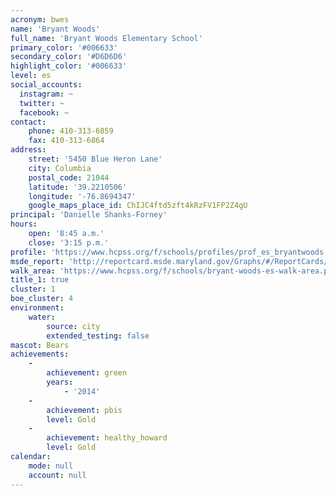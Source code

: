 ```yaml
---
acronym: bwes
name: 'Bryant Woods'
full_name: 'Bryant Woods Elementary School'
primary_color: '#006633'
secondary_color: '#D6D6D6'
highlight_color: '#006633'
level: es
social_accounts:
  instagram: ~
  twitter: ~
  facebook: ~
contact:
    phone: 410-313-6859
    fax: 410-313-6864
address:
    street: '5450 Blue Heron Lane'
    city: Columbia
    postal_code: 21044
    latitude: '39.2210506'
    longitude: '-76.8694347'
    google_maps_place_id: ChIJC4ftd5zft4kRzFV1FP2Z4gU
principal: 'Danielle Shanks-Forney'
hours:
    open: '8:45 a.m.'
    close: '3:15 p.m.'
profile: 'https://www.hcpss.org/f/schools/profiles/prof_es_bryantwoods.pdf'
msde_report: 'http://reportcard.msde.maryland.gov/Graphs/#/ReportCards/ReportCardSchool/1//1/13/0510/'
walk_area: 'https://www.hcpss.org/f/schools/bryant-woods-es-walk-area.pdf'
title_1: true
cluster: 1
boe_cluster: 4
environment:
    water:
        source: city
        extended_testing: false
mascot: Bears
achievements:
    -
        achievement: green
        years:
            - '2014'
    -
        achievement: pbis
        level: Gold
    -
        achievement: healthy_howard
        level: Gold
calendar:
    mode: null
    account: null
---
```

